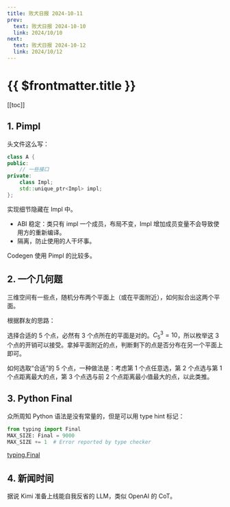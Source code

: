 ```yaml
---
title: 败犬日报 2024-10-11
prev:
  text: 败犬日报 2024-10-10
  link: 2024/10/10
next:
  text: 败犬日报 2024-10-12
  link: 2024/10/12
---
```


# {{ $frontmatter.title }}

[[toc]]

## 1. Pimpl

头文件这么写：

```cpp
class A {
public:
    // 一些接口
private:
    class Impl;
    std::unique_ptr<Impl> impl;
};
```

实现细节隐藏在 Impl 中。

- ABI 稳定：类只有 impl 一个成员，布局不变，Impl 增加成员变量不会导致使用方的重新编译。
- 隔离，防止使用的人干坏事。

Codegen 使用 Pimpl 的比较多。

## 2. 一个几何题

三维空间有一些点，随机分布两个平面上（或在平面附近），如何拟合出这两个平面。

根据群友的思路：

选择合适的 5 个点，必然有 3 个点所在的平面是对的。$C_5^3=10$，所以枚举这 3 个点的开销可以接受。拿掉平面附近的点，判断剩下的点是否分布在另一个平面上即可。

如何选取“合适”的 5 个点，一种做法是：考虑第 1 个点任意选，第 2 个点选与第 1 个点距离最大的点，第 3 个点选与前 2 个点距离最小值最大的点，以此类推。

## 3. Python Final

众所周知 Python 语法是没有常量的，但是可以用 type hint 标记：

```py
from typing import Final
MAX_SIZE: Final = 9000
MAX_SIZE += 1  # Error reported by type checker
```

[typing.Final](https://docs.python.org/3/library/typing.html#typing.Final)

## 4. 新闻时间

据说 Kimi 准备上线能自我反省的 LLM，类似 OpenAI 的 CoT。
